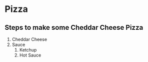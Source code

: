 # Pizza

## Steps to make some Cheddar Cheese Pizza

1. Cheddar Cheese
1. Sauce
    1. Ketchup
    1. Hot Sauce
